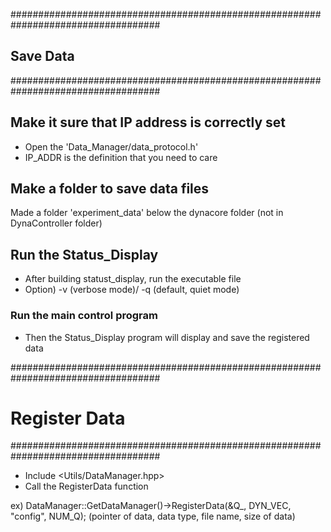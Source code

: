 ###################################################################################
## Save Data ##
###################################################################################
## Make it sure that IP address is correctly set
- Open the 'Data_Manager/data_protocol.h'
- IP_ADDR is the definition that you need to care

## Make a folder to save data files
Made a folder 'experiment_data' below the dynacore folder (not in DynaController folder)

## Run the Status_Display
- After building statust_display, run the executable file 
- Option) -v (verbose mode)/ -q (default, quiet mode) 

### Run the main control program
- Then the Status_Display program will display and save the registered data


###################################################################################
# Register Data
###################################################################################
- Include <Utils/DataManager.hpp>
- Call the RegisterData function

ex)
    DataManager::GetDataManager()->RegisterData(&Q_, DYN_VEC, "config", NUM_Q);
    (pointer of data, data type, file name, size of data)
